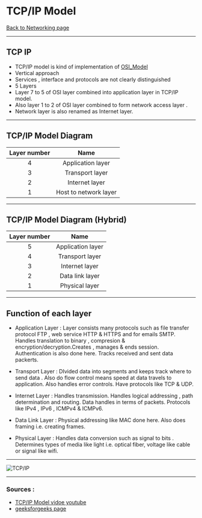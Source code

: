 # TCP/IP Model
[Back to Networking page](./index.md)

---

## TCP IP
- TCP/IP model is kind of implementation of [OSI_Model](OSI_Model.md)
- Vertical approach
- Services , interface and protocols are not clearly distinguished
- 5 Layers
- Layer 7 to 5 of OSI layer combined into application layer in TCP/IP model.
- Also layer 1 to 2 of OSI layer combined to form network access layer .
- Network layer is also renamed as Internet layer.

---

## TCP/IP Model Diagram

|Layer number|Name|
|:--:|:--:|
|4|Application layer|
|3|Transport layer|
|2|Internet layer|
|1|Host to network layer|

---

## TCP/IP Model Diagram (Hybrid)

|Layer number|Name|
|:--:|:--:|
|5|Application layer|
|4|Transport layer|
|3|Internet layer|
|2|Data link layer|
|1|Physical layer|

---

## Function of each layer

- Application Layer : Layer consists many protocols such as file transfer protocol FTP , web service HTTP & HTTPS and for emails SMTP. Handles translation to binary , compresion & encryption/decryption.Creates , manages & ends session. Authentication is also done here. Tracks received and sent data packerts.

- Transport Layer : DIvided data into segments and keeps track where to send data . Also do flow control means speed at data travels to application. Also handles error controls. Have protocols like TCP & UDP. 

- Internet Layer : Handles transmission. Handles logical addressing , path determination and routing. Data handles in terms of packets. Protocols like IPv4 , IPv6 , ICMPv4 & ICMPv6.

- Data Link Layer : Physical addressing like MAC done here. Also does framing i.e. creating frames.

- Physical Layer :  Handles data conversion such as signal to bits . Determines types of media like light i.e. optical fiber, voltage like cable or signal  like wifi.

---

![TCP/IP](https://www.guru99.com/images/1/093019_0615_TCPIPModelW2.png)

---

### Sources : 
- [TCP/IP Model vidoe youtube](https://www.youtube.com/watch?v=wvPe4Zb0tUA&ab_channel=NesoAcademy)
- [geeksforgeeks page](https://www.geeksforgeeks.org/tcp-ip-model/)